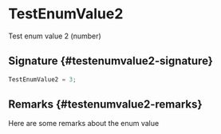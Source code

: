 # TestEnumValue2

Test enum value 2 (number)

## Signature {#testenumvalue2-signature}

```typescript
TestEnumValue2 = 3;
```

## Remarks {#testenumvalue2-remarks}

Here are some remarks about the enum value
